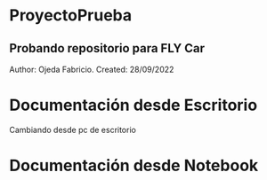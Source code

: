 # ProyectoPrueba

## Probando repositorio para FLY Car

Author: Ojeda Fabricio.
Created: 28/09/2022

# Documentación desde Escritorio

Cambiando desde pc de escritorio

# Documentación desde Notebook
